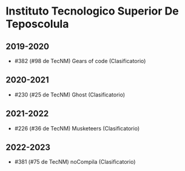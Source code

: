 # Instituto Tecnologico Superior De Teposcolula

## 2019-2020

- #382 (#98 de TecNM) Gears of code (Clasificatorio)

## 2020-2021

- #230 (#25 de TecNM) Ghost (Clasificatorio)

## 2021-2022

- #226 (#36 de TecNM) Musketeers (Clasificatorio)

## 2022-2023

- #381 (#75 de TecNM) noCompila (Clasificatorio)


